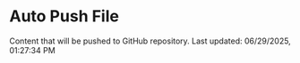 # Auto Push File

Content that will be pushed to GitHub repository.
Last updated: 06/29/2025, 01:27:34 PM